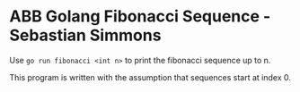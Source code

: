 # ABB Golang Fibonacci Sequence - Sebastian Simmons

Use `go run fibonacci <int n>` to print the fibonacci sequence up to n.

This program is written with the assumption that sequences start at index 0.
